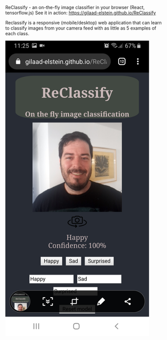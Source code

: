 ReClassify - an on-the-fly image classifier in your browser (React, tensorflow.js)
See it in action: https://gilaad-elstein.github.io/ReClassify

Reclassify is a responsive (mobile/desktop) web application that can learn to classify images from your camera feed with as little as 5 examples of each class. 

<img src="https://github.com/Gilaad-Elstein/ReClassify/blob/master/src/img/screenshot.jpg" width="450" align="middle">
